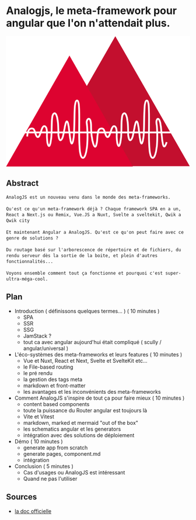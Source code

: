 # Analogjs, le meta-framework pour angular que l'on n'attendait plus. 

![](./public/analog-logo.svg)

## Abstract

```
AnalogJS est un nouveau venu dans le monde des meta-frameworks.

Qu'est ce qu'un meta-framework déjà ? Chaque framework SPA en a un, React a Next.js ou Remix, Vue.JS a Nuxt, Svelte a sveltekit, Qwik a Qwik city

Et maintenant Angular a AnalogJS. Qu'est ce qu'on peut faire avec ce genre de solutions ?

Du routage basé sur l'arborescence de répertoire et de fichiers, du rendu serveur dès la sortie de la boite, et plein d'autres fonctionnalités...

Voyons ensemble comment tout ça fonctionne et pourquoi c'est super-ultra-méga-cool.

```

## Plan

- Introduction ( définissons quelques termes... ) ( 10 minutes )
  - SPA
  - SSR
  - SSG
  - JamStack ?
  - tout ca avec angular aujourd'hui était compliqué ( scully / angular/universal )
- L'éco-systèmes des meta-frameworks et leurs features ( 10 minutes )
  - Vue et Nuxt, React et Next, Svelte et SvelteKit etc...
  - le File-based routing
  - le pré rendu
  - la gestion des tags meta
  - markdown et front-matter
  - les avantages et les inconvénients des meta-frameworks
- Comment AnalogJS s'inspire de tout ça pour faire mieux ( 10 minutes )
  - content based components
  - toute la puissance du Router angular est toujours là
  - Vite et Vitest
  - markdown, marked et mermaid "out of the box"
  - les schematics angular et les generators
  - intégration avec des solutions de déploiement
- Démo ( 10 minutes )
  - generate app from scratch
  - generate pages, component.md
  - intégration
- Conclusion ( 5 minutes )
  - Cas d'usages ou AnalogJS est intéressant
  - Quand ne pas l'utiliser

 

## Sources

- [la doc officielle](https://analogjs.org/)
